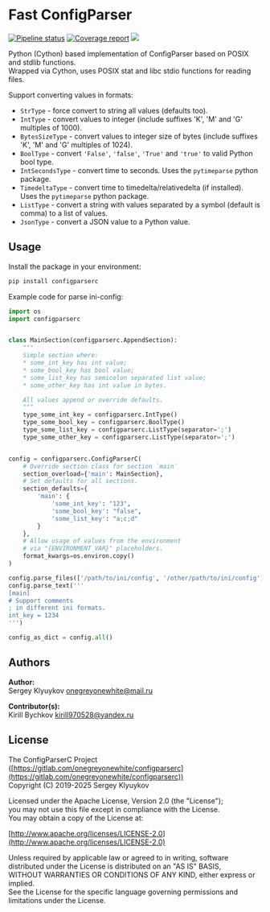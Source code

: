 # Fast ConfigParser

[![Pipeline status](https://gitlab.com/onegreyonewhite/configparserc/badges/master/pipeline.svg)](https://gitlab.com/onegreyonewhite/configparserc/commits/master)
[![Coverage report](https://gitlab.com/onegreyonewhite/configparserc/badges/master/coverage.svg)](https://gitlab.com/onegreyonewhite/configparserc/pipelines)
[![](https://badge.fury.io/py/configparserc.svg)](https://badge.fury.io/py/configparserc)

Python (Cython) based implementation of ConfigParser based on POSIX and stdlib functions.  
Wrapped via Cython, uses POSIX stat and libc stdio functions for reading files.

Support converting values in formats:

- `StrType` - force convert to string all values (defaults too).
- `IntType` - convert values to integer (include suffixes 'K', 'M' and 'G' multiples of 1000).
- `BytesSizeType` - convert values to integer size of bytes (include suffixes 'K', 'M' and 'G' multiples of 1024).
- `BoolType` - convert `'False'`, `'false'`, `'True'` and `'true'` to valid Python bool type.
- `IntSecondsType` - convert time to seconds. Uses the `pytimeparse` python package.
- `TimedeltaType` - convert time to timedelta/relativedelta (if installed). Uses the `pytimeparse` python package.
- `ListType` - convert a string with values separated by a symbol (default is comma) to a list of values.
- `JsonType` - convert a JSON value to a Python value.

## Usage

Install the package in your environment:

```bash
pip install configparserc
```

Example code for parse ini-config:

```python
import os
import configparserc


class MainSection(configparserc.AppendSection):
    """
    Simple section where:
    * some_int_key has int value;
    * some_bool_key has bool value;
    * some_list_key has semicolon separated list value;
    * some_other_key has int value in bytes.

    All values append or override defaults.
    """
    type_some_int_key = configparserc.IntType()
    type_some_bool_key = configparserc.BoolType()
    type_some_list_key = configparserc.ListType(separator=';')
    type_some_other_key = configparserc.ListType(separator=';')


config = configparserc.ConfigParserC(
    # Override section class for section `main`
    section_overload={'main': MainSection},
    # Set defaults for all sections.
    section_defaults={
        'main': {
            'some_int_key': "123",
            'some_bool_key': "false",
            'some_list_key': "a;c;d"
        }
    },
    # Allow usage of values from the environment
    # via "{ENVIRONMENT_VAR}" placeholders.
    format_kwargs=os.environ.copy()
)

config.parse_files(['/path/to/ini/config', '/other/path/to/ini/config'])
config.parse_text('''
[main]
# Support comments
; in different ini formats.
int_key = 1234
''')

config_as_dict = config.all()
```

## Authors

**Author:**  
Sergey Klyuykov <onegreyonewhite@mail.ru>

**Contributor(s):**  
Kirill Bychkov <kirill970528@yandex.ru>

## License

The ConfigParserC Project ([https://gitlab.com/onegreyonewhite/configparserc](https://gitlab.com/onegreyonewhite/configparserc))  
Copyright (C) 2019-2025 Sergey Klyuykov

Licensed under the Apache License, Version 2.0 (the "License");  
you may not use this file except in compliance with the License.  
You may obtain a copy of the License at:

[http://www.apache.org/licenses/LICENSE-2.0](http://www.apache.org/licenses/LICENSE-2.0)

Unless required by applicable law or agreed to in writing, software distributed under the License is distributed on an "AS IS" BASIS,  
WITHOUT WARRANTIES OR CONDITIONS OF ANY KIND, either express or implied.  
See the License for the specific language governing permissions and limitations under the License.
